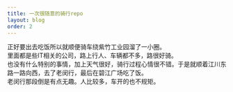 ```yaml
---
title: 一次很随意的骑行repo
layout: blog
order: 2
---
```


正好要出去吃饭所以就顺便骑车绕紫竹工业园溜了一小圈。   
里面都是些IT相关的公司，路上行人、车辆都不多，路很好骑。  
也没有什么特别的事情，加上天气很好，骑行过程心情很不错。于是就顺着江川东路一路向西，去了老闵行，最后在碧江广场吃了饭。   
老闵行那段倒是有点无趣。人比较多，车开的也不规矩。  
